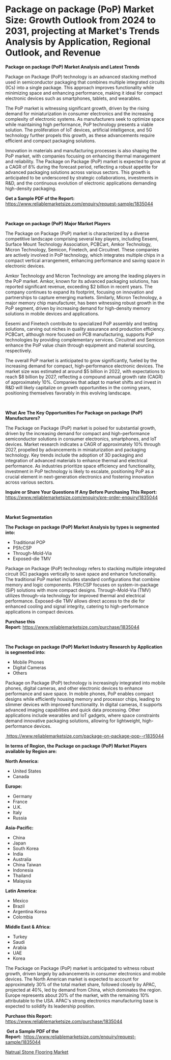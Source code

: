 <p><h1>Package on package (PoP) Market Size: Growth Outlook from 2024 to 2031, projecting at Market's Trends Analysis by Application, Regional Outlook, and Revenue</h1></p><p><strong>Package on package (PoP) Market Analysis and Latest Trends</strong></p>
<p><p>Package on Package (PoP) technology is an advanced stacking method used in semiconductor packaging that combines multiple integrated circuits (ICs) into a single package. This approach improves functionality while minimizing space and enhancing performance, making it ideal for compact electronic devices such as smartphones, tablets, and wearables.</p><p>The PoP market is witnessing significant growth, driven by the rising demand for miniaturization in consumer electronics and the increasing complexity of electronic systems. As manufacturers seek to optimize space while maintaining high performance, PoP technology presents a viable solution. The proliferation of IoT devices, artificial intelligence, and 5G technology further propels this growth, as these advancements require efficient and compact packaging solutions.</p><p>Innovation in materials and manufacturing processes is also shaping the PoP market, with companies focusing on enhancing thermal management and reliability. The Package on Package (PoP) market is expected to grow at a CAGR of 8% during the forecast period, reflecting a robust appetite for advanced packaging solutions across various sectors. This growth is anticipated to be underscored by strategic collaborations, investments in R&D, and the continuous evolution of electronic applications demanding high-density packaging.</p></p>
<p><strong>Get a Sample PDF of the Report:&nbsp;</strong> <a href="https://www.reliablemarketsize.com/enquiry/request-sample/1835044?utm_campaign=1898&utm_medium=2&utm_source=Github&utm_content=ia&utm_term=31122024&utm_id=package-on-package-pop">https://www.reliablemarketsize.com/enquiry/request-sample/1835044</a></p>
<p>&nbsp;</p>
<p><strong>Package on package (PoP) Major Market Players</strong></p>
<p><p>The Package on Package (PoP) market is characterized by a diverse competitive landscape comprising several key players, including Eesemi, Surface Mount Technology Association, PCBCart, Amkor Technology, Micron Technology, Semicon, Finetech, and Circuitnet. These companies are actively involved in PoP technology, which integrates multiple chips in a compact vertical arrangement, enhancing performance and saving space in electronic devices.</p><p>Amkor Technology and Micron Technology are among the leading players in the PoP market. Amkor, known for its advanced packaging solutions, has reported significant revenue, exceeding $2 billion in recent years. The company continues to expand its footprint, focusing on innovation and partnerships to capture emerging markets. Similarly, Micron Technology, a major memory chip manufacturer, has been witnessing robust growth in the PoP segment, driven by increasing demand for high-density memory solutions in mobile devices and applications.</p><p>Eesemi and Finetech contribute to specialized PoP assembly and testing solutions, carving out niches in quality assurance and production efficiency. PCBCart, although more focused on PCB manufacturing, supports PoP technologies by providing complementary services. Circuitnet and Semicon enhance the PoP value chain through equipment and material sourcing, respectively.</p><p>The overall PoP market is anticipated to grow significantly, fueled by the increasing demand for compact, high-performance electronic devices. The market size was estimated at around $5 billion in 2022, with expectations to reach $8 billion by 2027, reflecting a compound annual growth rate (CAGR) of approximately 10%. Companies that adapt to market shifts and invest in R&D will likely capitalize on growth opportunities in the coming years, positioning themselves favorably in this evolving landscape.</p></p>
<p>&nbsp;</p>
<p><strong>What Are The Key Opportunities For Package on package (PoP) Manufacturers?</strong></p>
<p><p>The Package on Package (PoP) market is poised for substantial growth, driven by the increasing demand for compact and high-performance semiconductor solutions in consumer electronics, smartphones, and IoT devices. Market research indicates a CAGR of approximately 10% through 2027, propelled by advancements in miniaturization and packaging technology. Key trends include the adoption of 3D packaging and integration of advanced materials to enhance thermal and electrical performance. As industries prioritize space efficiency and functionality, investment in PoP technology is likely to escalate, positioning PoP as a crucial element in next-generation electronics and fostering innovation across various sectors.</p></p>
<p><strong>Inquire or Share Your Questions If Any Before Purchasing This Report:</strong> <a href="https://www.reliablemarketsize.com/enquiry/pre-order-enquiry/1835044?utm_campaign=1898&utm_medium=2&utm_source=Github&utm_content=ia&utm_term=31122024&utm_id=package-on-package-pop">https://www.reliablemarketsize.com/enquiry/pre-order-enquiry/1835044</a></p>
<p>&nbsp;</p>
<p><strong>Market Segmentation</strong></p>
<p><strong>The Package on package (PoP) Market Analysis by types is segmented into:</strong></p>
<p><ul><li>Traditional POP</li><li>PSfcCSP</li><li>Through-Mold-Via</li><li>Exposed-die TMV</li></ul></p>
<p><p>Package on Package (PoP) technology refers to stacking multiple integrated circuit (IC) packages vertically to save space and enhance functionality. The traditional PoP market includes standard configurations that combine memory and logic components. PSfcCSP focuses on system-in-package (SiP) solutions with more compact designs. Through-Mold-Via (TMV) utilizes through-via technology for improved thermal and electrical performance. Exposed-die TMV allows direct access to the die for enhanced cooling and signal integrity, catering to high-performance applications in compact devices.</p></p>
<p><strong>Purchase this Report:&nbsp;</strong><a href="https://www.reliablemarketsize.com/purchase/1835044?utm_campaign=1898&utm_medium=2&utm_source=Github&utm_content=ia&utm_term=31122024&utm_id=package-on-package-pop">https://www.reliablemarketsize.com/purchase/1835044</a></p>
<p>&nbsp;</p>
<p><strong>The Package on package (PoP) Market Industry Research by Application is segmented into:</strong></p>
<p><ul><li>Mobile Phones</li><li>Digital Cameras</li><li>Others</li></ul></p>
<p><p>Package on Package (PoP) technology is increasingly integrated into mobile phones, digital cameras, and other electronic devices to enhance performance and save space. In mobile phones, PoP enables compact designs while efficiently housing memory and processor chips, leading to slimmer devices with improved functionality. In digital cameras, it supports advanced imaging capabilities and quick data processing. Other applications include wearables and IoT gadgets, where space constraints demand innovative packaging solutions, allowing for lightweight, high-performance devices.</p></p>
<p><a href="https://www.reliablemarketsize.com/package-on-package-pop--r1835044?utm_campaign=1898&utm_medium=2&utm_source=Github&utm_content=ia&utm_term=31122024&utm_id=package-on-package-pop">&nbsp;https://www.reliablemarketsize.com/package-on-package-pop--r1835044</a></p>
<p><strong>In terms of Region, the Package on package (PoP) Market Players available by Region are:</strong></p>
<p>
    <p> <strong> North America: </strong>
        <ul>
            <li>United States</li>
            <li>Canada</li>
        </ul>
        </p> 
    <p> <strong> Europe: </strong>
        <ul>
            <li>Germany</li>
            <li>France</li>
            <li>U.K.</li>
            <li>Italy</li>
            <li>Russia</li>
        </ul>
        </p> 
    <p> <strong> Asia-Pacific: </strong>
        <ul>
            <li>China</li>
            <li>Japan</li>
            <li>South Korea</li>
            <li>India</li>
            <li>Australia</li>
            <li>China Taiwan</li>
            <li>Indonesia</li>
            <li>Thailand</li>
            <li>Malaysia</li>
        </ul>
        </p> 
    <p> <strong> Latin America: </strong>
        <ul>
            <li>Mexico</li>
            <li>Brazil</li>
            <li>Argentina Korea</li>
            <li>Colombia</li>
        </ul>
        </p> 
    <p> <strong> Middle East & Africa: </strong>
        <ul>
            <li>Turkey</li>
            <li>Saudi</li>
            <li>Arabia</li>
            <li>UAE</li>
            <li>Korea</li>
        </ul>
    </p>
    </p>
<p><p>The Package on Package (PoP) market is anticipated to witness robust growth, driven largely by advancements in consumer electronics and mobile devices. The North American market is expected to account for approximately 30% of the total market share, followed closely by APAC, projected at 40%, led by demand from China, which dominates the region. Europe represents about 20% of the market, with the remaining 10% attributable to the USA. APAC's strong electronics manufacturing base is expected to solidify its leadership position.</p></p>
<p><strong>Purchase this Report: </strong><a href="https://www.reliablemarketsize.com/purchase/1835044?utm_campaign=1898&utm_medium=2&utm_source=Github&utm_content=ia&utm_term=31122024&utm_id=package-on-package-pop">https://www.reliablemarketsize.com/purchase/1835044</a></p>
<p>&nbsp;<strong>Get a Sample PDF of the Report:&nbsp;&nbsp;</strong><a href="https://www.reliablemarketsize.com/enquiry/request-sample/1835044?utm_campaign=1898&utm_medium=2&utm_source=Github&utm_content=ia&utm_term=31122024&utm_id=package-on-package-pop">https://www.reliablemarketsize.com/enquiry/request-sample/1835044</a></p>
<p><strong></strong></p>
<p><p><a href="https://github.com/Chiragrp22/Market-Research-Report-List-6/blob/main/natrual-stone-flooring-market.md?utm_campaign=1898&utm_medium=2&utm_source=Github&utm_content=ia&utm_term=31122024&utm_id=package-on-package-pop">Natrual Stone Flooring Market</a></p></p>